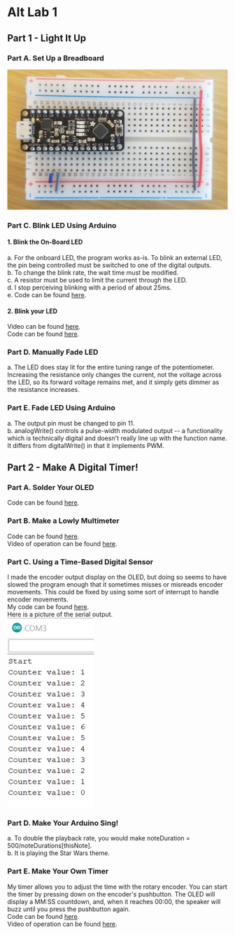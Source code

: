 # Alt Lab 1
## Part 1 - Light It Up
### Part A. Set Up a Breadboard
![](./media/breadboard.jpg)
### Part C. Blink LED Using Arduino
#### 1. Blink the On-Board LED
a. For the onboard LED, the program works as-is. To blink an external LED, the
pin being controlled must be switched to one of the digital outputs.  
b. To change the blink rate, the wait time must be modified.  
c. A resistor must be used to limit the current through the LED.  
d. I stop perceiving blinking with a period of about 25ms.  
e. Code can be found [here](./code/blink/blink.ino).
#### 2. Blink your LED
Video can be found [here](./media/blink.mp4)\.  
Code can be found [here](./code/blink_pin9/blink_pin9.ino)\.  
### Part D. Manually Fade LED
a. The LED does stay lit for the entire tuning range of the potentiometer.
Increasing the resistance only changes the current, not the voltage across the
LED, so its forward voltage remains met, and it simply gets dimmer as the resistance increases.
### Part E. Fade LED Using Arduino
a. The output pin must be changed to pin 11.  
b. analogWrite() controls a pulse-width modulated output -- a functionality
which is technically digital and doesn't really line up with the function name.
It differs from digitalWrite() in that it implements PWM.

## Part 2 - Make A Digital Timer!
### Part A. Solder Your OLED
Code can be found [here](./code/display_a0/display_a0.ino)\.  
### Part B. Make a Lowly Multimeter
Code can be found [here](./code/multimeter/multimeter.ino)\.  
Video of operation can be found [here](./media/multimeter.mp4)\.  
### Part C. Using a Time-Based Digital Sensor
I made the encoder output display on the OLED, but doing so seems to have slowed
the program enough that it sometimes misses or misreads encoder movements.
This could be fixed by using some sort of interrupt to handle encoder movements.  
My code can be found [here](./code/encoder/encoder.ino)\.  
Here is a picture of the serial output.  
![](./media/encoder_serial_out.png)
### Part D. Make Your Arduino Sing!
a. To double the playback rate, you would make noteDuration = 500/noteDurations[thisNote].  
b. It is playing the Star Wars theme.

### Part E. Make Your Own Timer
My timer allows you to adjust the time with the rotary encoder. You can start
the timer by pressing down on the encoder's pushbutton. The OLED will display a
MM:SS countdown, and, when it reaches 00:00, the speaker will buzz until you
press the pushbutton again.  
Code can be found [here](./code/timer/timer.ino)\.  
Video of operation can be found [here](./media/timer.mp4)\.
